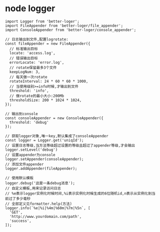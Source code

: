 # node logger

    import Logger from 'better-loger';
    import FileAppender from 'better-loger/file_appender';
    import ConsoleAppender from 'better-loger/console_appender';

    // 日志输出到文件,配置logrotate:
    const fileAppender = new FileAppender({
      // 标准输出目标
      locate: 'access.log',
      // 错误输出目标
      errorLocate: 'error.log',
      // rotate保留最多3个文件
      keepLogNum: 3,
      // 每天做一次rotate
      rotateInterval: 24 * 60 * 60 * 1000,
      // 当使用级别>=info时候,才输出到文件
      threshold: 'info',
      // 做rotate的最小大小:200Mb
      thresholdSize: 200 * 1024 * 1024,
    });

    // 输出到console
    const consoleAppender = new ConsoleAppender({
      threshold: 'debug'
    });

    // 获取logger对象,唯一key,默认集成了consoleAppender
    const logger = Logger.get('uniqId');
    // 设置日志等级,当方法等级超过设置的等级且超过了appender等级,才会输出
    logger.setLevel('debug')
    // 设置appender为console
    logger.setAppender(consoleAppender);
    // 添加文件appender
    logger.addAppender(fileAppender);

    // 使用默认模板
    logger.debug('这是一条debug消息');
    // 自定义模板,用来记录访问日志
    // %e表示logger实例化时候时间,%i表示实例化时候生成的6位随机id,n表示从实例化到当前过了多少毫秒
    // 全部定义见formatter.help(方法)
    logger.info(`%e|%i|%4m|%60m|%7m|%5n`, [
      'GET',
      'http://www.yourdomain.com/path',
      'success',
    ]);
